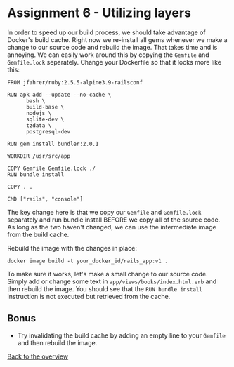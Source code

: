 # Assignment 6 - Utilizing layers
In order to speed up our build process, we should take advantage of Docker's build cache. Right now we re-install all gems whenever we make a change to our source code and rebuild the image. That takes time and is annoying. We can easily work around this by copying the `Gemfile` and `Gemfile.lock` separately. Change your Dockerfile so that it looks more like this:
```
FROM jfahrer/ruby:2.5.5-alpine3.9-railsconf

RUN apk add --update --no-cache \
      bash \
      build-base \
      nodejs \
      sqlite-dev \
      tzdata \
      postgresql-dev

RUN gem install bundler:2.0.1

WORKDIR /usr/src/app

COPY Gemfile Gemfile.lock ./
RUN bundle install

COPY . .

CMD ["rails", "console"]
```

The key change here is that we copy our `Gemfile` and `Gemfile.lock` separately and run bundle install BEFORE we copy all of the source code. As long as the two haven't changed, we can use the intermediate image from the build cache.

Rebuild the image with the changes in place:
```
docker image build -t your_docker_id/rails_app:v1 .
```

To make sure it works, let's make a small change to our source code. Simply add or change some text in `app/views/books/index.html.erb` and then rebuild the image. You should see that the `RUN bundle install` instruction is not executed but retrieved from the cache.

## Bonus
* Try invalidating the build cache by adding an empty line to your `Gemfile` and then rebuild the image.

[Back to the overview](../README.md#assignments)

